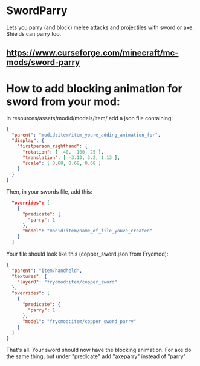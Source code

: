 # SwordParry
Lets you parry (and block) melee attacks and projectiles with sword or axe.
Shields can parry too.


https://www.curseforge.com/minecraft/mc-mods/sword-parry
------------------------------------------------------------------------------------------------------------

# How to add blocking animation for sword from your mod:

In resources/assets/modid/models/item/ add a json file containing:
```json
{
  "parent": "modid:item/item_youre_adding_animation_for",
  "display": {
    "firstperson_righthand": {
      "rotation": [ -40, -100, 25 ],
      "translation": [ -3.13, 3.2, 1.13 ],
      "scale": [ 0.68, 0.68, 0.68 ]
    }
  }
}
```

Then, in your swords file, add this:
```json
  "overrides": [
    {
      "predicate": {
        "parry": 1
      },
      "model": "modid:item/name_of_file_youve_created"
    }
  ]
  ```

Your file should look like this (copper_sword.json from Frycmod):
```json
{
  "parent": "item/handheld",
  "textures": {
    "layer0": "frycmod:item/copper_sword"
  },
  "overrides": [
    {
      "predicate": {
        "parry": 1
      },
      "model": "frycmod:item/copper_sword_parry"
    }
  ]
}
```

That's all. Your sword should now have the blocking animation.
For axe do the same thing, but under "predicate" add "axeparry" instead of "parry"
